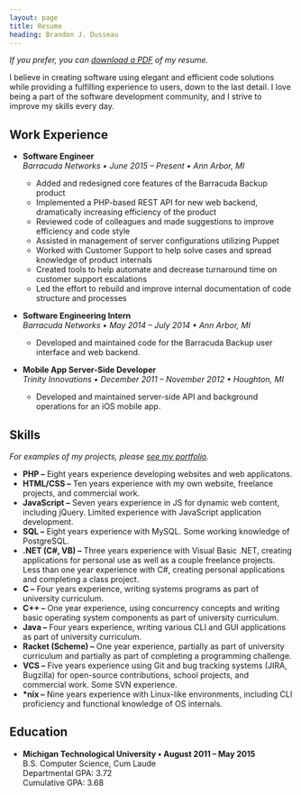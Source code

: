 ```yaml
---
layout: page
title: Resume
heading: Brandon J. Dusseau
---
```

_If you prefer, you can [download a PDF](/files/resume.pdf) of my resume._

I believe in creating software using elegant and efficient code solutions while providing a fulfilling experience
to users, down to the last detail. I love being a part of the software development community, and I strive to
improve my skills every day.

## Work Experience ##

 * __Software Engineer__<br>
   _Barracuda Networks &bull; June 2015 &ndash; Present &bull; Ann Arbor, MI_
   * Added and redesigned core features of the Barracuda Backup product
   * Implemented a PHP-based REST API for new web backend, dramatically increasing efficiency of the product
   * Reviewed code of colleagues and made suggestions to improve efficiency and code style
   * Assisted in management of server configurations utilizing Puppet
   * Worked with Customer Support to help solve cases and spread knowledge of product internals
   * Created tools to help automate and decrease turnaround time on customer support escalations
   * Led the effort to rebuild and improve internal documentation of code structure and processes

  * __Software Engineering Intern__<br>
    _Barracuda Networks &bull; May 2014 &ndash; July 2014 &bull; Ann Arbor, MI_
    * Developed and maintained code for the Barracuda Backup user interface and web backend.

 * __Mobile App Server-Side Developer__<br>
   _Trinity Innovations &bull; December 2011 &ndash; November 2012 &bull; Houghton, MI_
   * Developed and maintained server-side API and background operations for an iOS mobile app.

## Skills ##

 _For examples of my projects, please [see my portfolio](/portfolio)._

 * __PHP &ndash;__ Eight years experience developing websites and web applicatons.
 * __HTML/CSS &ndash;__ Ten years experience with my own website, freelance projects, and commercial work.
 * __JavaScript &ndash;__  Seven years experience in JS for dynamic web content, including jQuery.
   Limited experience with JavaScript application development.
 * __SQL &ndash;__ Eight years experience with MySQL. Some working knowledge of PostgreSQL.
 * __.NET (C#, VB) &ndash;__ Three years experience with Visual Basic .NET, creating applications for personal use as
   well as a couple freelance projects. Less than one year experience with C#, creating personal applications and
	 completing a class project.
 * __C &ndash;__ Four years experience, writing systems programs as part of university curriculum.
 * __C++ &ndash;__ One year experience, using concurrency concepts and writing basic operating system components
   as part of university curriculum.
 * __Java &ndash;__ Four years experience, writing various CLI and GUI applications as part of university curriculum.
 * __Racket (Scheme) &ndash;__ One year experience, partially as part of university curriculum and partially as part of
   completing a programming challenge.
 * __VCS &ndash;__ Five years experience using Git and bug tracking systems (JIRA, Bugzilla) for open-source
   contributions, school projects, and commercial work. Some SVN experience.
 * __*nix &ndash;__ Nine years experience with Linux-like environments, including CLI proficiency
   and functional knowledge of OS internals.

## Education ##

 * __Michigan Technological University &bull; August 2011 &ndash; May 2015__<br>
   B.S. Computer Science, Cum Laude<br>
	 Departmental GPA: 3.72<br>
	 Cumulative GPA: 3.68
